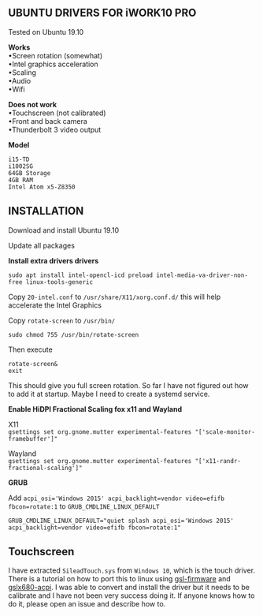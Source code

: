 UBUNTU DRIVERS FOR iWORK10 PRO
------------------------------

Tested on Ubuntu 19.10

<p><b>Works</b><br>
•Screen rotation (somewhat)<br>
•Intel graphics acceleration<br>
•Scaling<br>
•Audio<br>
•Wifi</p>

<p><b>Does not work</b><br>
•Touchscreen (not calibrated)<br>
•Front and back camera<br>
•Thunderbolt 3 video output</p>

<b>Model</b>

`i15-TD`<br>
`i1002SG`<br>
`64GB Storage`<br>
`4GB RAM`<br>
`Intel Atom x5-Z8350`


INSTALLATION
-------------

Download and install Ubuntu 19.10

Update all packages

<b>Install extra drivers drivers</b>

`sudo apt install intel-opencl-icd preload intel-media-va-driver-non-free linux-tools-generic`

Copy `20-intel.conf` to `/usr/share/X11/xorg.conf.d/` this will help accelerate the Intel Graphics

Copy `rotate-screen` to `/usr/bin/`

`sudo chmod 755 /usr/bin/rotate-screen`

Then execute 

`rotate-screen&`<br>
`exit`

This should give you full screen rotation. So far I have not figured out how to add it at startup. Maybe I need to create a systemd service.

<b>Enable HiDPI Fractional Scaling fox x11 and Wayland</b>

X11<br>
`gsettings set org.gnome.mutter experimental-features "['scale-monitor-framebuffer']"`

Wayland<br>
`gsettings set org.gnome.mutter experimental-features "['x11-randr-fractional-scaling']"`

<b>GRUB</b>

Add `acpi_osi='Windows 2015' acpi_backlight=vendor video=efifb fbcon=rotate:1` to `GRUB_CMDLINE_LINUX_DEFAULT`

`GRUB_CMDLINE_LINUX_DEFAULT="quiet splash acpi_osi='Windows 2015' acpi_backlight=vendor video=efifb fbcon=rotate:1"`


Touchscreen
-----------

I have extracted `SileadTouch.sys` from `Windows 10`, which is the touch driver. There is a tutorial on how to port this to linux using <a href="https://github.com/onitake/gsl-firmware">gsl-firmware</a> and <a href="https://github.com/onitake/gslx680-acpi">gslx680-acpi</a>. I was able to convert and install the driver but it needs to be calibrate and I have not been very success doing it. If anyone knows how to do it, please open an issue and describe how to.
